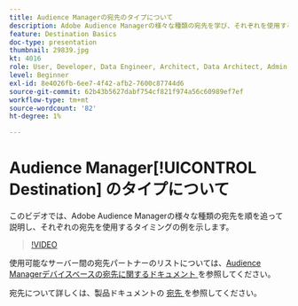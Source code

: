```yaml
---
title: Audience Managerの宛先のタイプについて
description: Adobe Audience Managerの様々な種類の宛先を学び、それぞれを使用するタイミングの例を示します。
feature: Destination Basics
doc-type: presentation
thumbnail: 29839.jpg
kt: 4016
role: User, Developer, Data Engineer, Architect, Data Architect, Admin, Leader
level: Beginner
exl-id: 8e4026fb-6ee7-4f42-afb2-7600c87744d6
source-git-commit: 62b43b5627dabf754cf821f974a56c60989ef7ef
workflow-type: tm+mt
source-wordcount: '82'
ht-degree: 1%

---
```


# Audience Manager[!UICONTROL Destination] のタイプについて

このビデオでは、Adobe Audience Managerの様々な種類の宛先を順を追って説明し、それぞれの宛先を使用するタイミングの例を示します。

>[!VIDEO](https://video.tv.adobe.com/v/29839/?quality=12)

使用可能なサーバー間の宛先パートナーのリストについては、[Audience Managerデバイスベースの宛先に関するドキュメント ](https://experienceleague.adobe.com/docs/audience-manager/user-guide/features/destinations/device-based/device-based-destinations-list.html) を参照してください。

宛先について詳しくは、製品ドキュメントの [ 宛先 ](https://experienceleague.adobe.com/docs/audience-manager/user-guide/features/destinations/destinations.html?lang=ja) を参照してください。
